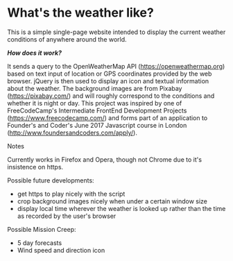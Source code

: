 # What's the weather like?

This is a simple single-page website intended to display the current weather conditions of anywhere around the world.

***How does it work?***

It sends a query to the OpenWeatherMap API (https://openweathermap.org) based on text input of location or GPS coordinates provided by the web browser. jQuery is then used to display an icon and textual information about the weather. The background images are from Pixabay (https://pixabay.com/) and will roughly correspond to the conditions and whether it is night or day. This project was inspired by one of FreeCodeCamp's Intermediate FrontEnd Development Projects (https://www.freecodecamp.com/) and forms part of an application to Founder's and Coder's June 2017 Javascript course in London (http://www.foundersandcoders.com/apply/).

Notes

Currently works in Firefox and Opera, though not Chrome due to it's insistence on https. 

Possible future developments:

 - get https to play nicely with the script
 - crop background images nicely when under a certain window size
 - display local time wherever the weather is looked up rather than the time as recorded by the user's browser

Possible Mission Creep:

  - 5 day forecasts
  - Wind speed and direction icon
